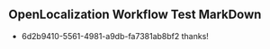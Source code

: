 ## OpenLocalization Workflow Test MarkDown
* 6d2b9410-5561-4981-a9db-fa7381ab8bf2 thanks!

<!--HONumber=Jul16_HO2-->


